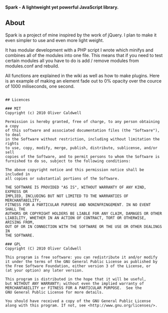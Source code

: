 **Spark - A lightweight yet powerful JavaScript library.**

## About
Spark is a project of mine inspired by the work of jQuery. I plan to make it even simpler to use and even more light weight.

It has modular development with a PHP script I wrote which minifys and combines all of the modules into one file. This means that if you need to test certain modules all you have to do is add / remove modules from modules.conf and rebuild.

All functions are explained in the wiki as well as how to make plugins. Here is an example of making an element fade out to 0% opacity over the cource of 1000 miliseconds, one second.

```s.opacity('p.myParagraph', 0, 1000);

## Licences

### MIT
Copyright (c) 2010 Oliver Caldwell

Permission is hereby granted, free of charge, to any person obtaining a copy
of this software and associated documentation files (the "Software"), to deal
in the Software without restriction, including without limitation the rights
to use, copy, modify, merge, publish, distribute, sublicense, and/or sell
copies of the Software, and to permit persons to whom the Software is
furnished to do so, subject to the following conditions:

The above copyright notice and this permission notice shall be included in
all copies or substantial portions of the Software.

THE SOFTWARE IS PROVIDED "AS IS", WITHOUT WARRANTY OF ANY KIND, EXPRESS OR
IMPLIED, INCLUDING BUT NOT LIMITED TO THE WARRANTIES OF MERCHANTABILITY,
FITNESS FOR A PARTICULAR PURPOSE AND NONINFRINGEMENT. IN NO EVENT SHALL THE
AUTHORS OR COPYRIGHT HOLDERS BE LIABLE FOR ANY CLAIM, DAMAGES OR OTHER
LIABILITY, WHETHER IN AN ACTION OF CONTRACT, TORT OR OTHERWISE, ARISING FROM,
OUT OF OR IN CONNECTION WITH THE SOFTWARE OR THE USE OR OTHER DEALINGS IN
THE SOFTWARE.

### GPL
Copyright (C) 2010 Oliver Caldwell

This program is free software: you can redistribute it and/or modify
it under the terms of the GNU General Public License as published by
the Free Software Foundation, either version 3 of the License, or
(at your option) any later version.

This program is distributed in the hope that it will be useful,
but WITHOUT ANY WARRANTY; without even the implied warranty of
MERCHANTABILITY or FITNESS FOR A PARTICULAR PURPOSE.  See the
GNU General Public License for more details.

You should have received a copy of the GNU General Public License
along with this program. If not, see <http://www.gnu.org/licenses/>.

